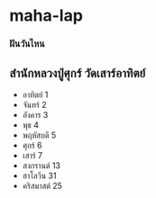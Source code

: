 # maha-lap

### ฝันวันไหน

## สำนักหลวงปู่ศุกร์ วัดเสาร์อาทิตย์

- อาทิตย์ 1
- จันทร์ 2
- อังคาร 3
- พุธ 4
- พฤหัสบดี 5
- ศุกร์ 6
- เสาร์ 7
- สงกรานต์ 13
- ฮาโลวีน 31
- คริสมาสต์ 25